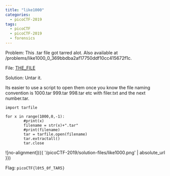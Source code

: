 ```yaml
---
title: "like1000"
categories:
  - picoCTF-2019
tags:
  - picoCTF
  - picoCTF-2019
  - forensics
---
```


Problem: This .tar file got tarred alot. Also available at /problems/like1000_0_369bbdba2af17750ddf10cc415672f1c.

File: [THE_FILE](https://github.com/Yorzaren/ctf/raw/master/picoCTF-2019/problem-files/1000.tar "Download file")

Solution: Untar it.

Its easier to use a script to open them once you know the file naming convention is 1000.tar 999.tar 998.tar etc with filer.txt and the next number.tar.

```
import tarfile

for x in range(1000,0,-1):
        #print(x)
        filename = str(x)+".tar"
        #print(filename)
        tar = tarfile.open(filename)
        tar.extractall()
        tar.close
```

![no-alignment]({{ '/picoCTF-2019/solution-files/like1000.png' | absolute_url }})


Flag: ```picoCTF{l0t5_0f_TAR5}```